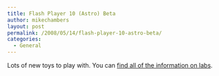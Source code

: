 ```yaml
---
title: Flash Player 10 (Astro) Beta
author: mikechambers
layout: post
permalink: /2008/05/14/flash-player-10-astro-beta/
categories:
  - General
---
```



Lots of new toys to play with. You can [find all of the information on labs][1].

 [1]: http://labs.adobe.com/technologies/flashplayer10/